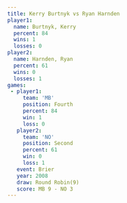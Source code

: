 ```yaml
---
title: Kerry Burtnyk vs Ryan Harnden
player1:              
  name: Burtnyk, Kerry
  percent: 84         
  wins: 1             
  losses: 0           
player2:              
  name: Harnden, Ryan 
  percent: 61         
  wins: 0             
  losses: 1           
games:
 - player1:          
     team: 'MB'      
     position: Fourth
     percent: 84     
     win: 1          
     loss: 0         
   player2:          
     team: 'NO'      
     position: Second
     percent: 61     
     win: 0          
     loss: 1         
   event: Brier        
   year: 2008          
   draw: Round Robin(9)
   score: MB 9 - NO 3  
---
```

